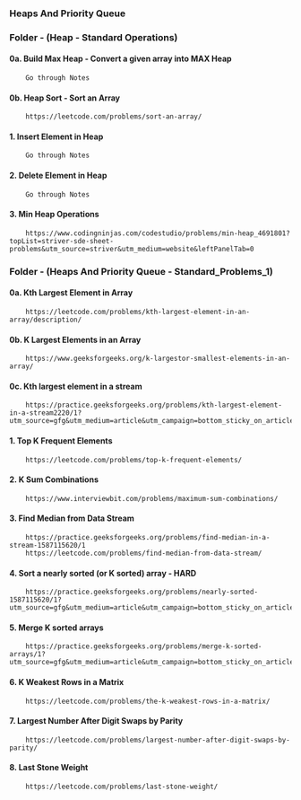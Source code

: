 ### Heaps And Priority Queue


### Folder - (Heap - Standard Operations)
#### 0a. Build Max Heap - Convert a given array into MAX Heap
        Go through Notes
        
#### 0b. Heap Sort - Sort an Array
        https://leetcode.com/problems/sort-an-array/
        
#### 1. Insert Element in Heap
        Go through Notes
        
#### 2. Delete Element in Heap
        Go through Notes
        
#### 3. Min Heap Operations
        https://www.codingninjas.com/codestudio/problems/min-heap_4691801?topList=striver-sde-sheet-problems&utm_source=striver&utm_medium=website&leftPanelTab=0


### Folder - (Heaps And Priority Queue - Standard_Problems_1)
#### 0a. Kth Largest Element in Array
        https://leetcode.com/problems/kth-largest-element-in-an-array/description/

#### 0b. K Largest Elements in an Array
        https://www.geeksforgeeks.org/k-largestor-smallest-elements-in-an-array/
        
#### 0c. Kth largest element in a stream
        https://practice.geeksforgeeks.org/problems/kth-largest-element-in-a-stream2220/1?utm_source=gfg&utm_medium=article&utm_campaign=bottom_sticky_on_article

#### 1. Top K Frequent Elements
        https://leetcode.com/problems/top-k-frequent-elements/

#### 2. K Sum Combinations
        https://www.interviewbit.com/problems/maximum-sum-combinations/
        
#### 3. Find Median from Data Stream
        https://practice.geeksforgeeks.org/problems/find-median-in-a-stream-1587115620/1
        https://leetcode.com/problems/find-median-from-data-stream/
        
#### 4. Sort a nearly sorted (or K sorted) array - HARD
        https://practice.geeksforgeeks.org/problems/nearly-sorted-1587115620/1?utm_source=gfg&utm_medium=article&utm_campaign=bottom_sticky_on_article
               
#### 5. Merge K sorted arrays
        https://practice.geeksforgeeks.org/problems/merge-k-sorted-arrays/1?utm_source=gfg&utm_medium=article&utm_campaign=bottom_sticky_on_article
        
#### 6. K Weakest Rows in a Matrix    
        https://leetcode.com/problems/the-k-weakest-rows-in-a-matrix/
        
#### 7. Largest Number After Digit Swaps by Parity
        https://leetcode.com/problems/largest-number-after-digit-swaps-by-parity/
        
#### 8. Last Stone Weight
        https://leetcode.com/problems/last-stone-weight/   
